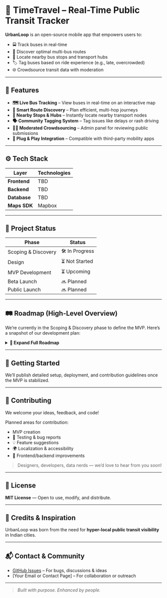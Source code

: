 # 🚌 TimeTravel – Real-Time Public Transit Tracker

**UrbanLoop** is an open-source mobile app that empowers users to:

- 🚍 Track buses in real-time  
- 🔁 Discover optimal multi-bus routes  
- 📍 Locate nearby bus stops and transport hubs  
- 🏷️ Tag buses based on ride experience (e.g., late, overcrowded)  
- 🌐 Crowdsource transit data with moderation  

---

## 🔑 Features

- **🗺️ Live Bus Tracking** – View buses in real-time on an interactive map  
- **🚏 Smart Route Discovery** – Plan efficient, multi-hop journeys  
- **📡 Nearby Stops & Hubs** – Instantly locate nearby transport nodes  
- **🗣️ Community Tagging System** – Tag issues like delays or rash driving  
- **👨‍💼 Moderated Crowdsourcing** – Admin panel for reviewing public submissions  
- **🔗 Plug & Play Integration** – Compatible with third-party mobility apps

---

## ⚙️ Tech Stack

| Layer         | Technologies                 |
|---------------|----------------------------- |
| **Frontend**  | TBD                          |
| **Backend**   | TBD                          |
| **Database**  | TBD        |
| **Maps SDK**  | Mapbox                       |

---

## 🚧 Project Status

| Phase               | Status         |
|---------------------|----------------|
| Scoping & Discovery | 🛠️ In Progress |
| Design              | ⏳ Not Started  |
| MVP Development     | ⏳ Upcoming     |
| Beta Launch         | 🔜 Planned      |
| Public Launch       | 🔜 Planned      |

---

## 🛤️ Roadmap (High-Level Overview)

We’re currently in the Scoping & Discovery phase to define the MVP. Here’s a snapshot of our development plan:

<details>
<summary><strong>📍 Expand Full Roadmap</strong></summary>

### 🔍 Phase 1: Discovery & Requirements
- User research, MVP feature finalization, persona building

### 🎨 Phase 2: UX/UI Design
- Wireframes, design system, onboarding flows

### ⚙️ Phase 3: MVP Development (4 sprints over 8 weeks)
- **Sprint 1:** Project setup, map integration, auth & permissions  
- **Sprint 2:** Real-time GPS, ETA APIs, nearby hub detection  
- **Sprint 3:** Route planning, "Sit in Shade" integration  
- **Sprint 4:** Tagging system, admin dashboard, QA & testing

### 🧪 Phase 4: Testing & Pre-Launch
- Closed beta, feedback incorporation, performance checks

### 🚀 Phase 5: Public Launch
- App Store/Play Store rollout, outreach campaigns

### 🔁 Phase 6: Continuous Improvement
- Gamified contributions, multi-city support, v2 planning

</details>

---

## 🚀 Getting Started

We’ll publish detailed setup, deployment, and contribution guidelines once the MVP is stabilized.

---

## 🤝 Contributing

We welcome your ideas, feedback, and code!

Planned areas for contribution:
- MVP creation
- 🧪 Testing & bug reports  
- 💡 Feature suggestions  
- 🌍 Localization & accessibility  
- 🧱 Frontend/backend improvements

> Designers, developers, data nerds — we’d love to hear from you soon!

---

## 📜 License

**MIT License** — Open to use, modify, and distribute.

---

## 🙌 Credits & Inspiration

UrbanLoop was born from the need for **hyper-local public transit visibility** in Indian cities. 

---

## 📬 Contact & Community

- [GitHub Issues](https://github.com/your-org/your-repo/issues) – For bugs, discussions & ideas  
- [Your Email or Contact Page] – For collaboration or outreach

---

> _Built with purpose. Enhanced by people._
